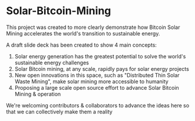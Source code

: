 # Solar-Bitcoin-Mining

This project was created to more clearly demonstrate how Bitcoin Solar Mining accelerates the world's transition to sustainable energy.

A draft slide deck has been created to show 4 main concepts:

1. Solar energy generation has the greatest potential to solve the world's sustainable energy challenges
2. Solar Bitcoin mining, at any scale, rapidly pays for solar energy projects
3. New open innovations in this space, such as "Distributed Thin Solar Waste Mining", make solar mining more accessible to humanity
4. Proposing a large scale open source effort to advance Solar Bitcoin Mining & operation

We're welcoming contributors & collaborators to advance the ideas here so that we can collectively make them a reality
